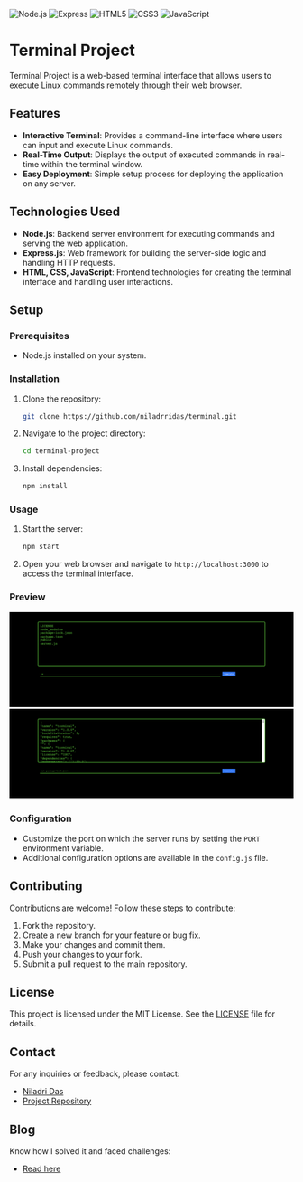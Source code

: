 ![Node.js](https://img.shields.io/badge/-Node.js-339933?style=flat-square&logo=node.js&logoColor=white)
![Express](https://img.shields.io/badge/-Express-000000?style=flat-square&logo=express&logoColor=white)
![HTML5](https://img.shields.io/badge/-HTML5-E34F26?style=flat-square&logo=html5&logoColor=white)
![CSS3](https://img.shields.io/badge/-CSS3-1572B6?style=flat-square&logo=css3&logoColor=white)
![JavaScript](https://img.shields.io/badge/-JavaScript-F7DF1E?style=flat-square&logo=javascript&logoColor=black)

# Terminal Project

Terminal Project is a web-based terminal interface that allows users to execute Linux commands remotely through their web browser.

## Features

- **Interactive Terminal**: Provides a command-line interface where users can input and execute Linux commands.
- **Real-Time Output**: Displays the output of executed commands in real-time within the terminal window.
- **Easy Deployment**: Simple setup process for deploying the application on any server.

## Technologies Used

- **Node.js**: Backend server environment for executing commands and serving the web application.
- **Express.js**: Web framework for building the server-side logic and handling HTTP requests.
- **HTML, CSS, JavaScript**: Frontend technologies for creating the terminal interface and handling user interactions.

## Setup

### Prerequisites

- Node.js installed on your system.

### Installation

1. Clone the repository:

    ```bash
    git clone https://github.com/niladrridas/terminal.git
    ```

2. Navigate to the project directory:

    ```bash
    cd terminal-project
    ```

3. Install dependencies:

    ```bash
    npm install
    ```

### Usage

1. Start the server:

    ```bash
    npm start
    ```

2. Open your web browser and navigate to `http://localhost:3000` to access the terminal interface.

### Preview

![part1](https://github.com/niladrridas/terminal/blob/main/data/screenshots/1.png)
![part1](https://github.com/niladrridas/terminal/blob/main/data/screenshots/2.png)

### Configuration

- Customize the port on which the server runs by setting the `PORT` environment variable.
- Additional configuration options are available in the `config.js` file.

## Contributing

Contributions are welcome! Follow these steps to contribute:

1. Fork the repository.
2. Create a new branch for your feature or bug fix.
3. Make your changes and commit them.
4. Push your changes to your fork.
5. Submit a pull request to the main repository.

## License

This project is licensed under the MIT License. See the [LICENSE](https://github.com/niladrridas/terminal/blob/main/LICENSE) file for details.

## Contact

For any inquiries or feedback, please contact:

- [Niladri Das](mailto:niladri.das@lpu.in)
- [Project Repository](https://github.com/niladrridas/terminal)

## Blog

Know how I solved it and faced challenges:

- [Read here](https://github.com/niladrridas/terminal/blob/main/Blog.md)
